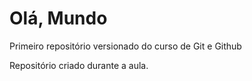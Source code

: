 # Olá, Mundo
 Primeiro repositório versionado do curso de Git e Github

Repositório criado durante a aula.